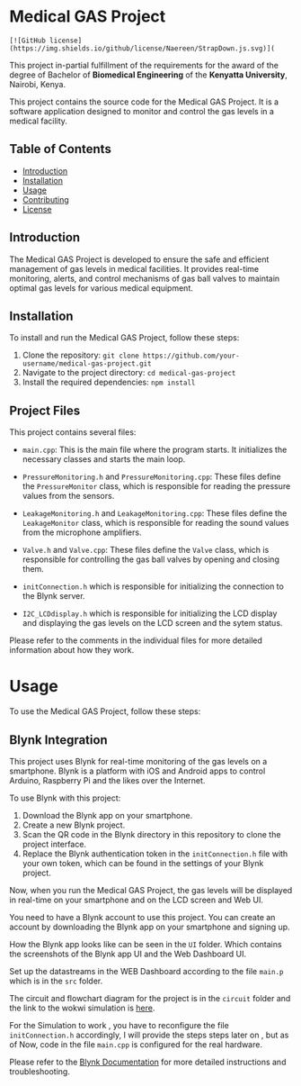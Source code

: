 # Medical GAS Project
    
    [![GitHub license](https://img.shields.io/github/license/Naereen/StrapDown.js.svg)](

This project in-partial fulfillment of the requirements for the award of the degree of Bachelor of **Biomedical Engineering** of the **Kenyatta University**, Nairobi, Kenya.


This project contains the source code for the Medical GAS Project. It is a software application designed to monitor and control the gas levels in a medical facility.

## Table of Contents

- [Introduction](#introduction)
- [Installation](#installation)
- [Usage](#usage)
- [Contributing](#contributing)
- [License](#license)

## Introduction

The Medical GAS Project is developed to ensure the safe and efficient management of gas levels in medical facilities. It provides real-time monitoring, alerts, and control mechanisms of gas ball valves to maintain optimal gas levels for various medical equipment.

## Installation

To install and run the Medical GAS Project, follow these steps:

1. Clone the repository: `git clone https://github.com/your-username/medical-gas-project.git`
2. Navigate to the project directory: `cd medical-gas-project`
3. Install the required dependencies: `npm install`

## Project Files

This project contains several files:

- `main.cpp`: This is the main file where the program starts. It initializes the necessary classes and starts the main loop.

- `PressureMonitoring.h` and `PressureMonitoring.cpp`: These files define the `PressureMonitor` class, which is responsible for reading the pressure values from the sensors.

- `LeakageMonitoring.h` and `LeakageMonitoring.cpp`: These files define the `LeakageMonitor` class, which is responsible for reading the sound values from the microphone amplifiers.

- `Valve.h` and `Valve.cpp`: These files define the `Valve` class, which is responsible for controlling the gas ball valves by opening and closing them.

- `initConnection.h` which is responsible for initializing the connection to the Blynk server.

- `I2C_LCDdisplay.h` which is responsible for initializing the LCD display and displaying the gas levels on the LCD screen and the sytem status.

Please refer to the comments in the individual files for more detailed information about how they work.

# Usage
To use the Medical GAS Project, follow these steps:
## Blynk Integration

This project uses Blynk for real-time monitoring of the gas levels on a smartphone. Blynk is a platform with iOS and Android apps to control Arduino, Raspberry Pi and the likes over the Internet. 

To use Blynk with this project:

1. Download the Blynk app on your smartphone.
2. Create a new Blynk project.
3. Scan the QR code in the Blynk directory in this repository to clone the project interface.
4. Replace the Blynk authentication token in the `initConnection.h` file with your own token, which can be found in the settings of your Blynk project.

Now, when you run the Medical GAS Project, the gas levels will be displayed in real-time on your smartphone and on the LCD screen and Web UI.

You need to have a Blynk account to use this project. You can create an account by downloading the Blynk app on your smartphone and signing up.

How the Blynk app looks like can be seen in the `UI` folder. Which contains the screenshots of the Blynk app UI and the Web Dashboard UI.

Set up the datastreams in the WEB Dashboard according to the file `main.p` which is in the `src` folder.


The circuit  and flowchart diagram for the project is in the `circuit` folder and the link to the wokwi simulation is [here](https://wokwi.com/projects/386356806730328065).

For the Simulation to work , you have to reconfigure the file `initConnection.h` accordingly, I will provide the steps steps later on , but as of Now, code in the file `main.cpp` is configured for the real hardware.

Please refer to the [Blynk Documentation](http://docs.blynk.cc/) for more detailed instructions and troubleshooting.

